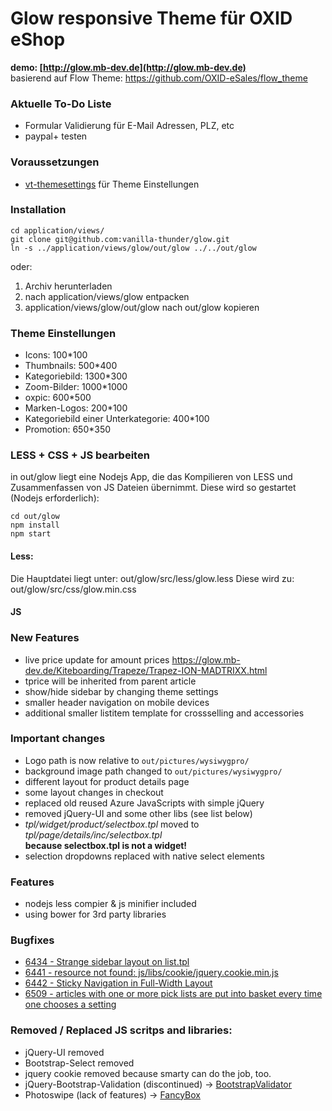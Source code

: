 # Glow responsive Theme für OXID eShop
**demo: [http://glow.mb-dev.de](http://glow.mb-dev.de)**  
basierend auf Flow Theme: https://github.com/OXID-eSales/flow_theme

### Aktuelle To-Do Liste
* Formular Validierung für E-Mail Adressen, PLZ, etc
* paypal+ testen

### Voraussetzungen
* [vt-themesettings](https://github.com/vanilla-thunder/vt-themesettings) für Theme Einstellungen

### Installation
    cd application/views/
    git clone git@github.com:vanilla-thunder/glow.git
    ln -s ../application/views/glow/out/glow ../../out/glow
oder:
 1. Archiv herunterladen
 2. nach application/views/glow entpacken
 3. application/views/glow/out/glow nach out/glow kopieren

### Theme Einstellungen
- Icons: 100*100
- Thumbnails: 500*400
- Kategoriebild: 1300*300
- Zoom-Bilder: 1000*1000
- oxpic: 600*500
- Marken-Logos: 200*100
- Kategoriebild einer Unterkategorie: 400*100
- Promotion: 650*350

### LESS + CSS + JS bearbeiten
in out/glow liegt eine Nodejs App, die das Kompilieren von LESS und Zusammenfassen von JS Dateien übernimmt.
Diese wird so gestartet (Nodejs erforderlich):
```Shell
cd out/glow
npm install
npm start
``` 
#### Less:
Die Hauptdatei liegt unter: out/glow/src/less/glow.less
Diese wird zu:  out/glow/src/css/glow.min.css

#### JS

### New Features 
* live price update for amount prices https://glow.mb-dev.de/Kiteboarding/Trapeze/Trapez-ION-MADTRIXX.html
* tprice will be inherited from parent article
* show/hide sidebar by changing theme settings
* smaller header navigation on mobile devices
* additional smaller listitem template for crossselling and accessories


### Important changes
* Logo path is now relative to ``out/pictures/wysiwygpro/``
* background image path changed to ``out/pictures/wysiwygpro/``
* different layout for product details page
* some layout changes in checkout 
* replaced old reused Azure JavaScripts with simple jQuery
* removed jQuery-UI and some other libs (see list below)
* *tpl/widget/product/selectbox.tpl* moved to *tpl/page/details/inc/selectbox.tpl*  
   **because selectbox.tpl is not a widget!**
* selection dropdowns replaced with native select elements

### Features
* nodejs less compier & js minifier included
* using bower for 3rd party libraries

### Bugfixes
* [6434 - Strange sidebar layout on list.tpl](https://bugs.oxid-esales.com/view.php?id=6434)
* [6441 - resource not found: js/libs/cookie/jquery.cookie.min.js](https://bugs.oxid-esales.com/view.php?id=6441)
* [6442 - Sticky Navigation in Full-Width Layout](https://bugs.oxid-esales.com/view.php?id=6442)
* [6509 - articles with one or more pick lists are put into basket every time one chooses a setting](https://bugs.oxid-esales.com/view.php?id=6509)


### Removed / Replaced JS scritps and libraries:
* jQuery-UI removed
* Bootstrap-Select removed
* jquery cookie removed because smarty can do the job, too.
* jQuery-Bootstrap-Validation (discontinued) -> [BootstrapValidator](https://github.com/nghuuphuoc/bootstrapvalidator/)
* Photoswipe (lack of features) -> [FancyBox](http://fancyapps.com/fancybox/)


